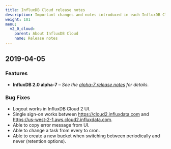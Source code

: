 ```yaml
---
title: InfluxDB Cloud release notes
description: Important changes and notes introduced in each InfluxDB Cloud 2 update.
weight: 101
menu:
  v2_0_cloud:
    parent: About InfluxDB Cloud
    name: Release notes
---
```


## 2019-04-05

### Features

- **InfluxDB 2.0 alpha-7** –
  _See the [alpha-7 release notes](/v2.0/reference/release-notes/#v2-0-0-alpha-7-2019-03-28) for details._

### Bug Fixes

- Logout works in InfluxDB Cloud 2 UI.
- Single sign-on works between https://cloud2.influxdata.com and https://us-west-2-1.aws.cloud2.influxdata.com.
- Able to copy error message from UI.
- Able to change a task from every to cron.
- Able to create a new bucket when switching between periodically and never (retention options).
